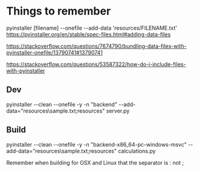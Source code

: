 # Things to remember

pyinstaller [filename] --onefile --add-data 'resources/FILENAME.txt'
https://pyinstaller.org/en/stable/spec-files.html#adding-data-files

https://stackoverflow.com/questions/7674790/bundling-data-files-with-pyinstaller-onefile/13790741#13790741

https://stackoverflow.com/questions/53587322/how-do-i-include-files-with-pyinstaller

## Dev
pyinstaller --clean --onefile -y -n "backend" --add-data="resources\sample.txt;resources" server.py


## Build
pyinstaller --clean --onefile -y -n "backend-x86_64-pc-windows-msvc" --add-data="resources\sample.txt;resources" calculations.py

Remember when building for OSX and Linux that the separator is : not ;